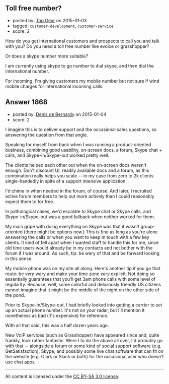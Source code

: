 ## Toll free number?

- posted by: [Top Gear](https://stackexchange.com/users/4690596/top-gear) on 2015-01-03
- tagged: `customer-development`, `customer-service`
- score: 2

<p>How do you get international customers and prospects to call you and talk with you? Do you need a toll free number like evoice or grasshopper? </p>

<p>Or does a skype number more suitable?</p>

<p>I am currently using skype to go number to dial skype, and then dial the international number.</p>

<p>For incoming, I'm giving customers my mobile number but not sure if wind mobile charges for international incoming calls.</p>



## Answer 1868

- posted by: [Denis de Bernardy](https://stackexchange.com/users/182468/denis-de-bernardy) on 2015-01-04
- score: 2

<p>I imagine this is to deliver support and the occasional sales questions, so answering the question from that angle.</p>

<p>Speaking for myself from back when I was running a product-oriented business, combining good usability, on-screen docs, a forum, Skype chat + calls, and Skype-in/Skype-out worked pretty well.</p>

<p>The clients helped each other out when the on-screen docs weren't enough. Don't discount UI, readily available docs and a forum, as this combination really helps you scale -- in my case from zero to 2k clients single-handedly in spite of a support intensive application.</p>

<p>I'd chime in when needed in the forum, of course. And later, I recruited active forum members to help out more actively than I could reasonably expect them to for free.</p>

<p>In pathological cases, we'd escalate to Skype chat or Skype calls, and Skype-in/Skype-out was a good fallback when neither worked for them.</p>

<p>My main gripe with doing everything on Skype was that it wasn't group-oriented (there might be options now.) This is fine as long as you're alone answering the calls or when you want to keep in touch with a few key clients. It kind of fell apart when I wanted staff to handle this for me, since old time users would already be in my contacts and not bother with the forum if I was around. As such, tip: be wary of that and be forward looking in this sense.</p>

<p>My mobile phone was on my site all along. Here's another tip if you go that route: be <em>very</em> wary and make your time zone <em>very</em> explicit. Not doing so essentially guarantees that you'll get 3am phone calls with some level of regularity. Because, well, some colorful and deliciously friendly US citizens cannot imagine that it might be the middle of the night on the other side of the pond.</p>

<p>Prior to Skype-in/Skype-out, I had briefly looked into getting a carrier to set up an actual phone number. It's not on your radar, but I'll mention it nonetheless as bad (it's expensive) for reference.</p>

<p>With all that said, this was a half dozen years ago.</p>

<p>New VoIP services (such as Grasshopper) have appeared since and, quite frankly, look rather fantastic. Were I to do the above all over, I'd probably go with that -- alongside a forum or some kind of social support software (e.g. GetSatisfaction), Skype, and possibly some live chat software that can fit on the website (e.g. Olark or Slack or both) for the occasional user who doesn't use chat apps.</p>




---

All content is licensed under the [CC BY-SA 3.0 license](https://creativecommons.org/licenses/by-sa/3.0/).
